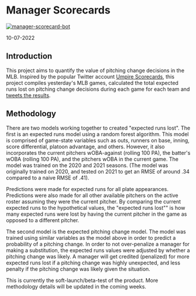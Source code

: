 # Manager Scorecards
[![manager-scorecard-bot](https://github.com/dtreisman/ManagerScorecards/actions/workflows/daily_run.yml/badge.svg)](https://github.com/dtreisman/ManagerScorecards/actions/workflows/daily_run.yml)

10-07-2022

## Introduction

This project aims to quantify the value of pitching change decisions in the MLB. Inspired by the popular Twitter account [Umpire Scorecards](https://twitter.com/UmpScorecards), this project compiles yesterday's MLB games, calculated the total expected runs lost on pitching change decisions during each game for each team and [tweets the results](https://twitter.com/MLBManagerScore). 

## Methodology

There are two models working together to created "expected runs lost". The first is an expected runs model using a random forest algorithm. This model is comprised of game-state variables such as outs, runners on base, inning, score differential, platoon advantage, and others. However, it also incorporates the current pitchers wOBA-against (rolling 100 PA), the batter's wOBA (rolling 100 PA), and the pitchers wOBA in the current game. The model was trained on the 2020 and 2021 seasons. (The model was originally trained on 2020, and tested on 2021 to get an RMSE of around .34 compared to a naive RMSE of .41). 

Predictions were made for expected runs for all plate appearances. Predictions were also made for all other available pitchers on the active roster assuming they were the current pitcher. By comparing the current expected runs to the hypothetical values, the "expected runs lost"" is how many expected runs were lost by having the current pitcher in the game as opposed to a different pitcher. 

The second model is the expected pitching change model. The model was trained using similar variables as the model above in order to predict a probability of a pitching change. In order to not over-penalize a manager for making a substitution, the expected runs values were adjusted by whether a pitching change was likely. A manager will get credited (penalized) for more expected runs lost if a pitching change was highly unexpected, and less penalty if the pitching change was likely given the situation.


This is currently the soft-launch/beta-test of the product. More methodology details will be updated in the coming weeks.
